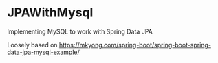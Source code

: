 # JPAWithMysql
Implementing MySQL to work with Spring Data JPA

Loosely based on https://mkyong.com/spring-boot/spring-boot-spring-data-jpa-mysql-example/
